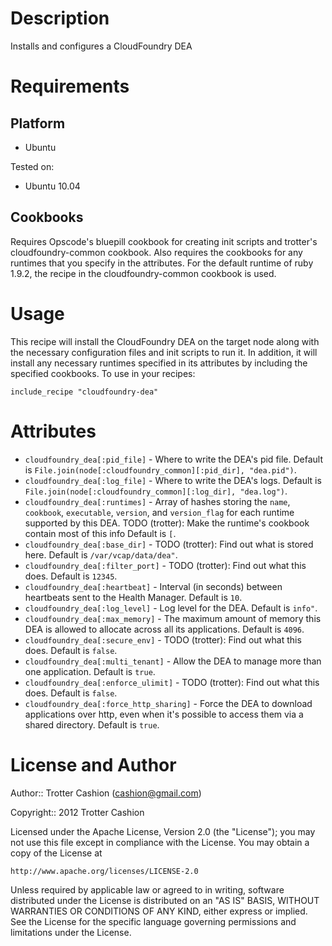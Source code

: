 Description
===========

Installs and configures a CloudFoundry DEA

Requirements
============

Platform
--------

* Ubuntu

Tested on:

* Ubuntu 10.04

Cookbooks
---------

Requires Opscode's bluepill cookbook for creating init scripts and
trotter's cloudfoundry-common cookbook. Also requires the cookbooks for
any runtimes that you specify in the attributes. For the default runtime
of ruby 1.9.2, the recipe in the cloudfoundry-common cookbook is used.

Usage
=====

This recipe will install the CloudFoundry DEA on the target node along
with the necessary configuration files and init scripts to run it. In
addition, it will install any necessary runtimes specified in its
attributes by including the specified cookbooks. To use in your recipes:

    include_recipe "cloudfoundry-dea"

Attributes
==========

* `cloudfoundry_dea[:pid_file]` - Where to write the DEA's pid file. Default is `File.join(node[:cloudfoundry_common][:pid_dir], "dea.pid")`.
* `cloudfoundry_dea[:log_file]` - Where to write the DEA's logs. Default is `File.join(node[:cloudfoundry_common][:log_dir], "dea.log")`.
* `cloudfoundry_dea[:runtimes]` - Array of hashes storing the `name`, `cookbook`, `executable`, `version`, and `version_flag` for each runtime supported by this DEA.  TODO (trotter): Make the runtime's cookbook contain most of this info Default is `[`.
* `cloudfoundry_dea[:base_dir]` - TODO (trotter): Find out what is stored here. Default is `/var/vcap/data/dea"`.
* `cloudfoundry_dea[:filter_port]` - TODO (trotter): Find out what this does. Default is `12345`.
* `cloudfoundry_dea[:heartbeat]` - Interval (in seconds) between heartbeats sent to the Health Manager. Default is `10`.
* `cloudfoundry_dea[:log_level]` - Log level for the DEA. Default is `info"`.
* `cloudfoundry_dea[:max_memory]` - The maximum amount of memory this DEA is allowed to allocate across all its applications. Default is `4096`.
* `cloudfoundry_dea[:secure_env]` - TODO (trotter): Find out what this does. Default is `false`.
* `cloudfoundry_dea[:multi_tenant]` - Allow the DEA to manage more than one application. Default is `true`.
* `cloudfoundry_dea[:enforce_ulimit]` - TODO (trotter): Find out what this does. Default is `false`.
* `cloudfoundry_dea[:force_http_sharing]` - Force the DEA to download applications over http, even when it's possible to access them via a shared directory. Default is `true`.


License and Author
==================

Author:: Trotter Cashion (<cashion@gmail.com>)

Copyright:: 2012 Trotter Cashion

Licensed under the Apache License, Version 2.0 (the "License");
you may not use this file except in compliance with the License.
You may obtain a copy of the License at

    http://www.apache.org/licenses/LICENSE-2.0

Unless required by applicable law or agreed to in writing, software
distributed under the License is distributed on an "AS IS" BASIS,
WITHOUT WARRANTIES OR CONDITIONS OF ANY KIND, either express or implied.
See the License for the specific language governing permissions and
limitations under the License.
